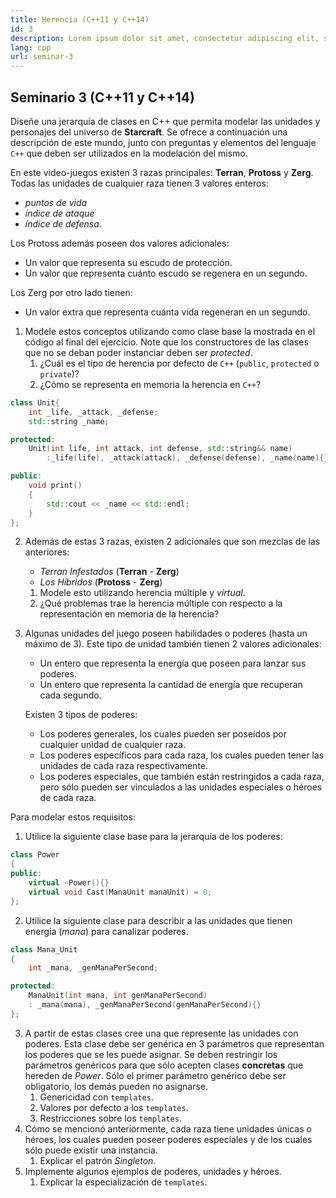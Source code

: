 ```yaml
---
title: Herencia (C++11 y C++14)
id: 3
description: Lorem ipsum dolor sit amet, consectetur adipiscing elit, sed do eiusmod tempor incididunt ut labore et dolore magna aliqua. Turpis tincidunt id aliquet risus feugiat.
lang: cpp
url: seminar-3
---
```


## Seminario 3 (C++11 y C++14)

Diseñe una jerarquía de clases en C++ que permita modelar las unidades y personajes del universo de **Starcraft**. Se ofrece a continuación una descripción de este mundo, junto con preguntas y elementos del lenguaje `C++` que deben ser utilizados en la modelación del mismo.

En este video-juegos existen 3 razas principales: **Terran**, **Protoss** y **Zerg**. Todas las unidades de cualquier raza tienen 3 valores enteros:

   - _puntos de vida_
   - _índice de ataque_
   - _índice de defensa_.

Los Protoss además poseen dos valores adicionales:

   - Un valor que representa su escudo de protección.
   - Un valor que representa cuánto escudo se regenera en un segundo.

Los Zerg por otro lado tienen:

   - Un valor extra que representa cuánta vida regeneran en un segundo.


1. Modele estos conceptos utilizando como clase base la mostrada en el código al final del ejercicio.
   Note que los constructores de las clases que no se deban poder instanciar deben ser _protected_.
   1. ¿Cuál es el tipo de herencia por defecto de `C++` (`public`, `protected` o `private`)?
   2. ¿Cómo se representa en memoria la herencia en `C++`?

```cpp
class Unit{
	int _life, _attack, _defense;
	std::string _name;

protected:
	Unit(int life, int attack, int defense, std::string&& name)
        :_life(life), _attack(attack), _defense(defense), _name(name){}

public:
	void print()
	{
		std::cout << _name << std::endl;
	}
};
```

2. Además de estas 3 razas, existen 2 adicionales que son mezclas de las anteriores:
    - _Terran Infestados_ (**Terran** - **Zerg**)
    - _Los Híbridos_ (**Protoss** - **Zerg**)

    1. Modele esto utilizando herencia múltiple y _virtual_.
    2. ¿Qué problemas trae la herencia múltiple con respecto a la representación en memoria de la herencia?
3. Algunas unidades del juego poseen habilidades o poderes (hasta un máximo de 3). Este tipo de unidad también tienen 2 valores adicionales:

   - Un entero que representa la energía que poseen para lanzar sus poderes.
   - Un entero que representa la cantidad de energía que recuperan cada segundo.

   Existen 3 tipos de poderes:

   - Los poderes generales, los cuales pueden ser poseídos por cualquier unidad de cualquier raza.
   - Los poderes específicos para cada raza, los cuales pueden tener las unidades de cada raza respectivamente.
   - Los poderes especiales, que también están restringidos a cada raza, pero sólo pueden ser vinculados a las unidades especiales o héroes de cada raza.

Para modelar estos requisitos:

1. Utilice la siguiente clase base para la jerarquía de los poderes:


```cpp
class Power
{
public:
	virtual ~Power(){}
	virtual void Cast(ManaUnit manaUnit) = 0;
};
```

2. Utilice la siguiente clase para describir a las unidades que tienen energía (_mana_) para canalizar poderes.

```cpp
class Mana_Unit
{
	int _mana, _genManaPerSecond;

protected:
	ManaUnit(int mana, int genManaPerSecond)
    : _mana(mana), _genManaPerSecond(genManaPerSecond){}
};
```

3. A partir de estas clases cree una que represente las unidades con poderes. Esta clase debe ser genérica en 3 parámetros que representan los poderes que se les puede asignar.
   Se deben restringir los parámetros genéricos para que sólo acepten clases **concretas** que hereden de _Power_. Sólo el primer parámetro genérico debe ser obligatorio,
   los demás pueden no asignarse.
   1. Genericidad con `templates`.
   2. Valores por defecto a los `templates`.
   3. Restricciones sobre los `templates`.
4. Cómo se mencionó anteriormente, cada raza tiene unidades únicas o héroes, los cuales pueden poseer poderes especiales y de los cuales sólo puede existir una instancia.
   1. Explicar el patrón _Singleton_.
5. Implemente algunos ejemplos de poderes, unidades y héroes.
   1. Explicar la especialización de `templates`.
